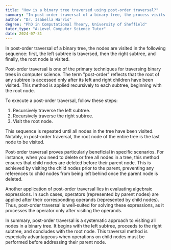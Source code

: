```yaml
---
title: "How is a binary tree traversed using post-order traversal?"
summary: "In post-order traversal of a binary tree, the process visits the left subtree, right subtree, and then the root node."
author: "Dr. Isabella Harris"
degree: "PhD in Computational Theory, University of Sheffield"
tutor_type: "A-Level Computer Science Tutor"
date: 2024-07-31
---
```


In post-order traversal of a binary tree, the nodes are visited in the following sequence: first, the left subtree is traversed, then the right subtree, and finally, the root node is visited.

Post-order traversal is one of the primary techniques for traversing binary trees in computer science. The term "post-order" reflects that the root of any subtree is accessed only after its left and right children have been visited. This method is applied recursively to each subtree, beginning with the root node.

To execute a post-order traversal, follow these steps:

1. Recursively traverse the left subtree.
2. Recursively traverse the right subtree.
3. Visit the root node.

This sequence is repeated until all nodes in the tree have been visited. Notably, in post-order traversal, the root node of the entire tree is the last node to be visited.

Post-order traversal proves particularly beneficial in specific scenarios. For instance, when you need to delete or free all nodes in a tree, this method ensures that child nodes are deleted before their parent node. This is achieved by visiting the child nodes prior to the parent, preventing any references to child nodes from being left behind once the parent node is deleted.

Another application of post-order traversal lies in evaluating algebraic expressions. In such cases, operators (represented by parent nodes) are applied after their corresponding operands (represented by child nodes). Thus, post-order traversal is well-suited for solving these expressions, as it processes the operator only after visiting the operands.

In summary, post-order traversal is a systematic approach to visiting all nodes in a binary tree. It begins with the left subtree, proceeds to the right subtree, and concludes with the root node. This traversal method is especially advantageous when operations on child nodes must be performed before addressing their parent node.
    